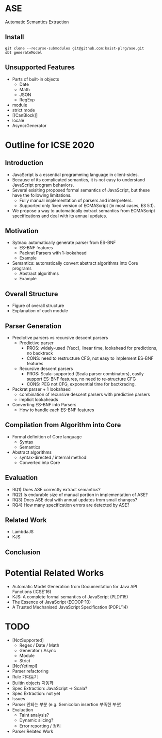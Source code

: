 # ASE
Automatic Semantics Extraction

## Install
```
git clone --recurse-submodules git@github.com:kaist-plrg/ase.git
sbt generateModel
```

## Unsupported Features
- Parts of built-in objects
  - Date
  - Math
  - JSON
  - RegExp
- module
- strict mode
- [[CanBlock]]
- locale
- Async/Generator

# Outline for ICSE 2020

## Introduction
- JavaScript is a essential programming language in client-sides.
- Because of its complicated semantics, it is not easy to understand JavaScript program behaviors.
- Several exisiting proposed formal semantics of JavaScript, but these have the following limitations.
  - Fully manual implementation of parsers and interpreters.
  - Supported only fixed version of ECMAScript (in most cases, ES 5.1).
- We propose a way to automatically extract semantics from ECMAScript specifications and deal with its annual updates.

## Motivation
- Sytnax: automatically generate parser from ES-BNF
  - ES-BNF features
  - Packrat Parsers with 1-lookahead
  - Example
- Semantics: automatically convert abstract algorithms into Core programs
  - Abstract algorithms
  - Example

## Overall Structure
- Figure of overall structure
- Explanation of each module

## Parser Generation
- Predictive parsers vs recursive descent parsers
  - Predictive parser
    - PROS: widely-used (Yacc), linear time, lookahead for predictions, no backtrack
    - CONS: need to restructure CFG, not easy to implement ES-BNF features
  - Recursive descent parsers
    - PROS: Scala-supported (Scala parser combinators), easily support ES-BNF features, no need to re-structure CFG
    - CONS: PEG not CFG, exponential time for bactkracing. 
- Packrat parser + 1 lookahaed
  - combination of recursive descent parsers with predictive parsers
  - implicit lookaheads
- Converting ES-BNF into Parsers
  - How to handle each ES-BNF features

## Compilation from Algorithm into Core
- Formal definition of Core language
  - Syntax
  - Semantics
- Abstract algorithms
  - syntax-directed / internal method
  - Converted into Core

## Evaluation
- RQ1) Does ASE correctly extract semantics?
- RQ2) Is endurable size of manual portion in implementation of ASE?
- RQ3) Does ASE deal with annual updates from small changes?
- RQ4) How many specification errors are detected by ASE?

## Related Work
- LambdaJS
- KJS

## Conclusion


# Potential Related Works
- Automatic Model Generation from Documentation for Java API Functions (ICSE'16)
- KJS: A complete formal semantics of JavaScript (PLDI'15)
- The Essence of JavaScript (ECOOP'10)
- A Trusted Mechanised JavaScript Specification (POPL'14)

# TODO
- [NotSupported]
  - Regex / Date / Math
  - Generator / Async
  - Module
  - Strict
- [NotYetImpl]
- Parser refactoring
- Rule 가다듬기
- Builtin objects 자동화
- Spec Extraction: JavaScript -> Scala?
- Spec Extraction: not yet
- Issues
- Parser 안되는 부분 (e.g. Semicolon insertion 부족한 부분)
- Evaluation
  - Taint analysis?
  - Dynamic slicing?
  - Error reporting / 정리
- Parser Related Work 
